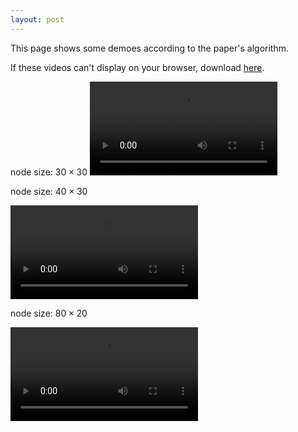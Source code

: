 ```yaml
---
layout: post
---
```


This page shows some demoes according to the paper's algorithm.

If these videos can't display on your browser, download <a href="/video/demo.zip">here</a>.

<!-- more -->

node size: $30\times 30$
<video controls="controls">
 <source src="/video/30x30.avi" type="video/avi" />
 <source src="/video/30x30.mp4" type="video/mp4" />
 <source src="/video/30x30.webm" type="video/webm" />
   <object data="/video/30x30.mp4">
     <embed src="/video/30x30.avi" />
   </object>
</video>

node size: $40\times 30$ 

<video controls="controls">
 <source src="/video/40x30.mp4" type="video/mp4" />
 <source src="/video/40x30.avi" type="video/avi" />
 <source src="/video/40x30.webm" type="video/webm" />
   <object data="/video/40x30.mp4">
     <embed src="/video/40x30.avi" />
   </object>
</video>

node size: $80\times 20$ 

<video controls="controls">
 <source src="/video/80x20.mp4" type="video/mp4" />
 <source src="/video/80x20.avi" type="video/avi" />
 <source src="/video/80x20.webm" type="video/webm" />
   <object data="/video/80x20.mp4">
    <embed src="/video/80x20.avi" />
   </object>
</video>

